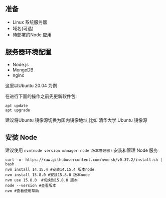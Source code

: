## 准备

- Linux 系统服务器
- 域名(可选)
- 待部署的Node 应用



## 服务器环境配置

- Node.js
- MongoDB
- nginx



这里以Ubuntu 20.04 为例



在进行下面的操作之前先更新软件包:

```
apt update
apt upgrade
```

建议将Ubuntu 镜像源切换为国内镜像地址,比如 清华大学 Ubuntu 镜像源



## 安装 Node

建议使用 `nvm(node version manager node 版本管理器)` 安装和管理 Node 服务

```
curl -o- https://raw.githubusercontent.com/nvm-sh/v0.37.2/install.sh | bash
nvm install 14.15.4 #安装14.15.4 版本node
nvm install 15.8.0 #安装15.8.0 版本node
nvm use 15.8.0  #切换到15.8.0 版本
node --version #查看版本
nvm #查看使用帮助
```

